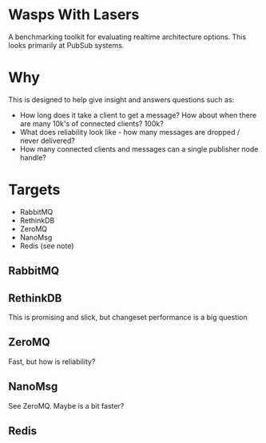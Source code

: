 # Wasps With Lasers
A benchmarking toolkit for evaluating realtime architecture options. This looks primarily at PubSub systems.

# Why
This is designed to help give insight and answers questions such as:
* How long does it take a client to get a message? How about when there are many 10k's of connected clients? 100k?
* What does reliability look like - how many messages are dropped / never delivered?
* How many connected clients and messages can a single publisher node handle?

# Targets
* RabbitMQ
* RethinkDB
* ZeroMQ
* NanoMsg
* Redis (see note)


## RabbitMQ

## RethinkDB
This is promising and slick, but changeset performance is a big question

## ZeroMQ
Fast, but how is reliability?

## NanoMsg
See ZeroMQ. Maybe is a bit faster?

## Redis
